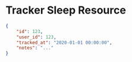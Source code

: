 # Tracker Sleep Resource


```json
{
    "id": 123,
    "user_id": 123,
    "tracked_at": "2020-01-01 00:00:00",
    "notes": "..."
}
```
